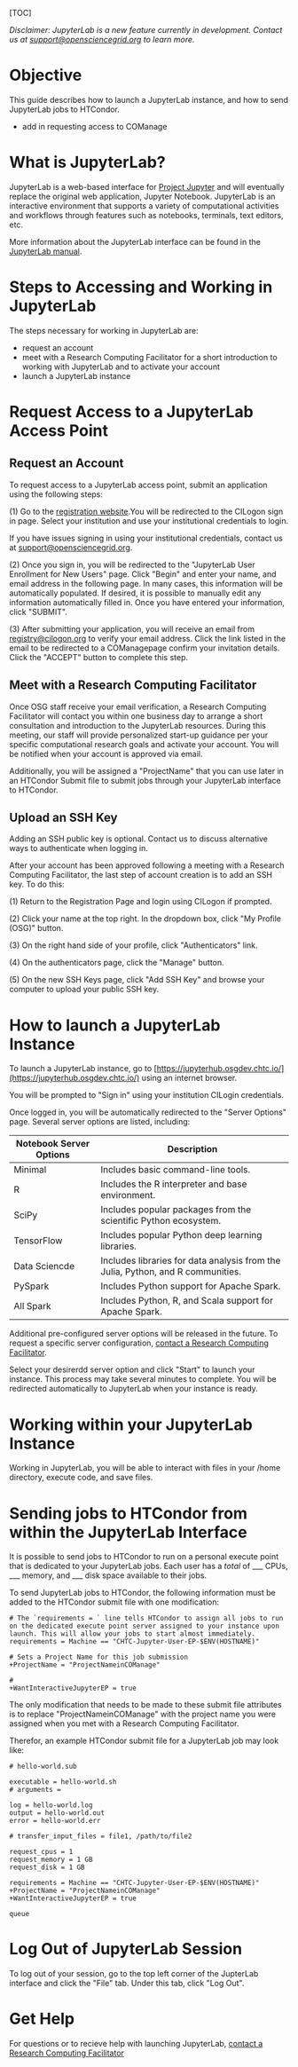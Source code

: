 [title]: - "Using JupyterLab to Run HTCondor Jobs"

[TOC]

*Disclaimer: JupyterLab is a new feature currently in development. Contact us at support@opensciencegrid.org to learn more.*

# Objective
This guide describes how to launch a JupyterLab instance, and how to send JupyterLab jobs to HTCondor. 
- add in requesting access to COManage

# What is JupyterLab?

JupyterLab is a web-based interface for [Project Jupyter](https://jupyter.org) and  will eventually replace the original web application, Jupyter Notebook. JupyterLab is an interactive environment that supports a variety of computational activities and workflows through features such as notebooks, terminals, text editors, etc.

More information about the JupyterLab interface can be found in the [JupyterLab manual](https://jupyterlab.readthedocs.io/en/stable/getting_started/overview.html). 

# Steps to Accessing and Working in JupyterLab
The steps necessary for working in JupyterLab are: 
- request an account
- meet with a Research Computing Facilitator for a short introduction to working with JupyterLab and to activate your account
- launch a JupyterLab instance


# Request Access to a JupyterLab Access Point

## Request an Account 
To request access to a JupyterLab access point, submit an application using the following steps:

(1) Go to the [registration website](https://registry.cilogon.org/registry/co_petitions/start/coef:261).You will be redirected to the CILogon sign in page. Select your institution and use your institutional credentials to login. 

If you have issues signing in using your institutional credentials, contact us at support@opensciencegrid.org.

(2) Once you sign in, you will be redirected to the "JupyterLab User Enrollment for New Users" page. Click "Begin" and enter your name, and email address in the following page. In many cases, this information will be automatically populated. If desired, it is possible to manually edit any information automatically filled in. Once you have entered your information, click "SUBMIT". 

(3) After submitting your application, you will receive an email from registry@cilogon.org to verify your email address. Click the link listed in the email to be redirected to a COManagepage confirm your invitation details. Click the "ACCEPT" button to complete this step. 


## Meet with a Research Computing Facilitator

Once OSG staff receive your email verification, a Research Computing Facilitator will contact you within one business day to arrange a short consultation and introduction to the JupyterLab resources. During this meeting, our staff will provide personalized start-up guidance per your specific computational research goals and activate your account.
You will be notified when your account is approved via email.

Additionally, you will be assigned a "ProjectName" that you can use later in an HTCondor Submit file to submit jobs through your JupyterLab interface to HTCondor. 


## Upload an SSH Key

Adding an SSH public key is optional. Contact us to discuss alternative ways to authenticate when logging in.

After your account has been approved following a meeting with a Research Computing Facilitator, the last step of account creation is to add an SSH key. To do this:

(1) Return to the Registration Page and login using CILogon if prompted.

(2) Click your name at the top right. In the dropdown box, click "My Profile (OSG)" button. 

(3) On the right hand side of your profile, click "Authenticators" link. 

(4) On the authenticators page, click the "Manage" button. 

(5) On the new SSH Keys page, click "Add SSH Key" and browse your computer to upload your public SSH key.



# How to launch a JupyterLab Instance

To launch a JupyterLab instance, go to [https://jupyterhub.osgdev.chtc.io/](https://jupyterhub.osgdev.chtc.io/) using an internet browser. 

You will be prompted to "Sign in" using your institution CILogin credentials.

Once logged in, you will be automatically redirected to the "Server Options" page. Several server options are listed, including:

| Notebook Server Options      | Description |
| ----------- | ----------- |
| Minimal      | Includes basic command-line tools.      |
| R    | Includes the R interpreter and base environment.   |
| SciPy      | Includes popular packages from the scientific Python ecosystem.       |
| TensorFlow    | Includes popular Python deep learning libraries.  |
| Data Sciencde      | Includes libraries for data analysis from the Julia, Python, and R communities.       |
| PySpark    | Includes Python support for Apache Spark.  |
| All Spark      | Includes Python, R, and Scala support for Apache Spark.      |


 Additional pre-configured server options will be released in the future. To request a specific server configuration, [contact a Research Computing Facilitator](support@osgconnect.net). 

Select your desirerdd server option and click "Start" to launch your instance. This process may take several minutes to complete. You will be redirected automatically to JupyterLab when your instance is ready.

# Working within your JupyterLab Instance

Working in JupyterLab, you will be able to interact with files in your /home directory, execute code, and save files.


# Sending jobs to HTCondor from within the JupyterLab Interface

It is possible to send jobs to HTCondor to run on a personal execute point that is dedicated to your JupyterLab jobs. Each user has a *total* of ___ CPUs, ___ memory, and ___ disk space available to their jobs. 

To send JupyterLab jobs to HTCondor, the following information must be added to the HTCondor submit file with one modification: 

```
# The `requirements = ` line tells HTCondor to assign all jobs to run on the dedicated execute point server assigned to your instance upon launch. This will allow your jobs to start almost immediately. 
requirements = Machine == "CHTC-Jupyter-User-EP-$ENV(HOSTNAME)"

# Sets a Project Name for this job submission 
+ProjectName = "ProjectNameinCOManage"

# 
+WantInteractiveJupyterEP = true
```

The only modification that needs to be made to these submit file attributes is to replace "ProjectNameinCOManage" with the project name you were assigned when you met with a Research Computing Facilitator. 

Therefor, an example HTCondor submit file for a JupyterLab job may look like: 
```
# hello-world.sub

executable = hello-world.sh
# arguments = 

log = hello-world.log
output = hello-world.out
error = hello-world.err

# transfer_input_files = file1, /path/to/file2

request_cpus = 1
request_memory = 1 GB
request_disk = 1 GB

requirements = Machine == "CHTC-Jupyter-User-EP-$ENV(HOSTNAME)"
+ProjectName = "ProjectNameinCOManage"
+WantInteractiveJupyterEP = true

queue
```

# Log Out of JupyterLab Session
To log out of your session, go to the top left corner of the JupterLab interface and click the "File" tab. Under this tab, click "Log Out". 

# Get Help
For questions or to recieve help with launching JupyterLab, [contact a Research Computing Facilitator](support@osgconnect.net) 
